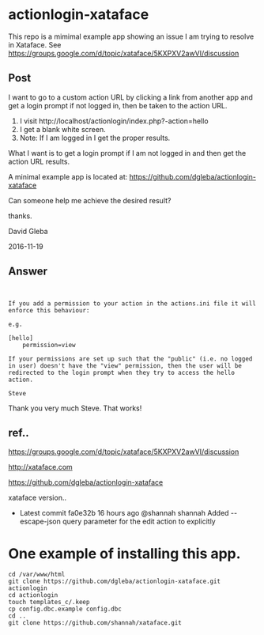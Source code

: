 # actionlogin-xataface


This repo is a mimimal example app showing an issue I am trying to resolve in Xataface. See https://groups.google.com/d/topic/xataface/5KXPXV2awVI/discussion



## Post

I want to go to a custom action URL by clicking a link from another app and get a login prompt if not logged in, then be taken to the action URL.

1. I visit http://localhost/actionlogin/index.php?-action=hello
2. I get a blank white screen.
3. Note: If I am logged in I get the proper results.

What I want is to get a login prompt if I am not logged in and then get the action URL results.

A minimal example app is located at: https://github.com/dgleba/actionlogin-xataface


Can someone help me achieve the desired result?

thanks.

David Gleba

2016-11-19




## Answer

~~~~~~~~~~~~~~~~~~~~~~~~~~~~~~~~~~~~~~~~~~~~~~~~~~


If you add a permission to your action in the actions.ini file it will enforce this behaviour:

e.g.

[hello]
    permission=view

If your permissions are set up such that the "public" (i.e. no logged in user) doesn't have the "view" permission, then the user will be redirected to the login prompt when they try to access the hello action.

Steve

~~~~~~~~~~~~~~~~~~~~~~~~~~~~~~~~~~~~~~~~~~~~~~~~~~



Thank you very much Steve. That works!




## ref..

https://groups.google.com/d/topic/xataface/5KXPXV2awVI/discussion

http://xataface.com

https://github.com/dgleba/actionlogin-xataface


xataface version..    
  -  Latest commit fa0e32b  16 hours ago @shannah shannah Added --escape-json query parameter for the edit action to explicitly

  
# One example of installing this app.

```
cd /var/www/html
git clone https://github.com/dgleba/actionlogin-xataface.git actionlogin
cd actionlogin
touch templates_c/.keep
cp config.dbc.example config.dbc
cd ..
git clone https://github.com/shannah/xataface.git
```


  